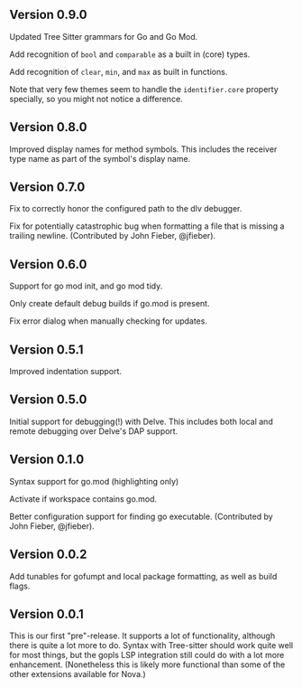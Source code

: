 ## Version 0.9.0

Updated Tree Sitter grammars for Go and Go Mod.

Add recognition of `bool` and `comparable` as a built in (core) types.

Add recognition of `clear`, `min`, and `max` as built in functions.

Note that very few themes seem to handle the `identifier.core` property specially, so
you might not notice a difference.

## Version 0.8.0

Improved display names for method symbols.
This includes the receiver type name as part of the symbol's display name.

## Version 0.7.0

Fix to correctly honor the configured path to the dlv debugger.

Fix for potentially catastrophic bug when formatting a file that is missing
a trailing newline. (Contributed by John Fieber, @jfieber).

## Version 0.6.0

Support for go mod init, and go mod tidy.

Only create default debug builds if go.mod is present.

Fix error dialog when manually checking for updates.

## Version 0.5.1

Improved indentation support.

## Version 0.5.0

Initial support for debugging(!) with Delve.
This includes both local and remote debugging over Delve's DAP support.

## Version 0.1.0

Syntax support for go.mod (highlighting only)

Activate if workspace contains go.mod.

Better configuration support for finding go executable.
(Contributed by John Fieber, @jfieber).

## Version 0.0.2

Add tunables for gofumpt and local package formatting, as well as build flags.

## Version 0.0.1

This is our first "pre"-release. It supports a lot of functionality, although there is
quite a lot more to do. Syntax with Tree-sitter should work quite well for most things,
but the gopls LSP integration still could do with a lot more enhancement. (Nonetheless
this is likely more functional than some of the other extensions available for Nova.)
